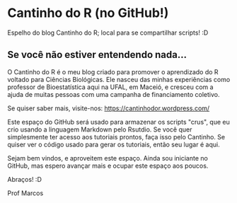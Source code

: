 # Cantinho do R (no GitHub!)

Espelho do blog Cantinho do R; local para se compartilhar scripts! :D

## Se você não estiver entendendo nada...

O Cantinho do R é o meu blog criado para promover  o aprendizado do R voltado para Ciências Biológicas. Ele nasceu das minhas experiências como professor de Bioestatística aqui na UFAL, em Maceió, e cresceu com a ajuda de muitas pessoas com uma campanha de financiamento coletivo.

Se quiser saber mais, visite-nos: https://cantinhodor.wordpress.com/

Este espaço do GitHub será usado para armazenar os scripts "crus", que eu crio usando a linguagem Markdown pelo Rsutdio. Se você quer simplesmente ter acesso aos tutoriais prontos, faça isso pelo Cantinho. Se quiser ver o código usado para gerar os tutoriais, então seu lugar é aqui.

Sejam bem vindos, e aproveitem este espaço. Ainda sou iniciante no GitHub, mas espero avançar mais e ocupar este espaço aos poucos.

Abraços! :D

Prof Marcos

